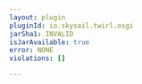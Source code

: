 ```yaml
---
layout: plugin
pluginId: io.skysail.twirl.osgi
jarSha1: INVALID
isJarAvailable: true
error: NONE
violations: []

---
```


